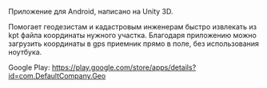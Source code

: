 Приложение для Android, написано на Unity 3D. 

Помогает геодезистам и кадастровым инженерам быстро извлекать из kpt файла координаты нужного участка. Благодаря приложению можно загрузить координаты в gps приемник прямо в поле, без использования ноутбука.

Google Play: https://play.google.com/store/apps/details?id=com.DefaultCompany.Geo
